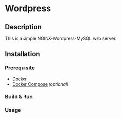 # Wordpress

## Description

This is a simple NGINX-Wordpress-MySQL web server.

## Installation

### Prerequisite

* [Docker](https://docs.docker.com/engine/install/)
* [Docker Compose](https://docs.docker.com/compose/install/) _(optional)_

### Build & Run

### Usage
